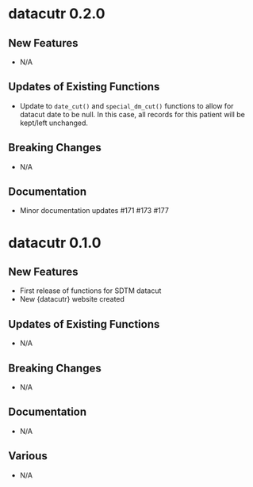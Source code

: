 # datacutr 0.2.0

## New Features
- N/A

## Updates of Existing Functions
- Update to `date_cut()` and  `special_dm_cut()` functions to allow for 
datacut date to be null. In this case, all records for this patient 
will be kept/left unchanged.

## Breaking Changes
- N/A

## Documentation
- Minor documentation updates #171 #173 #177

# datacutr 0.1.0

## New Features
- First release of functions for SDTM datacut
- New {datacutr} website created

## Updates of Existing Functions
- N/A

## Breaking Changes
- N/A

## Documentation
- N/A

## Various
- N/A


